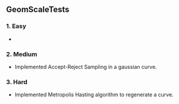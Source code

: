 ## GeomScaleTests

### 1. Easy

* 

### 2. Medium

* Implemented Accept-Reject Sampling in a gaussian curve.

### 3. Hard

* Implemented Metropolis Hasting algorithm to regenerate a curve.
